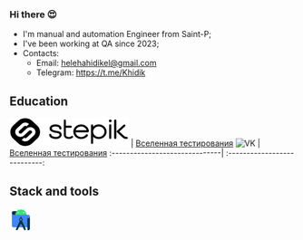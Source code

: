 ### Hi there 😍

* I'm manual and automation Engineer from Saint-P;
* I've been working at QA since 2023;
* Contacts:
  * Email: helehahidikel@gmail.com
  * Telegram: https://t.me/Khidik

## Education
![Степик](https://github.com/Khidikel/Khidikel/blob/main/stepik.png) | [Вселенная тестирования](https://drive.google.com/file/d/1uVK6zNp3XazTGR7Bg8P64yo-4rfIoYQ2/view?usp=sharing)
![VK](https://github.com/Khidikel/Khidikel/blob/main/assets/images) | [Вселенная тестирования](https://drive.google.com/file/d/1CXD_cMX8omWeadnqK9a_akBWRx7Lmuef/view?usp=drive_link)
:------------------------------| :---------------------------:
## Stack and tools

<div>
  <img src="https://github.com/devicons/devicon/blob/master/icons/androidstudio/androidstudio-original.svg" title="androidstudio" alt="androidstudio" width="40" height="40"/>&nbsp;
</div>

 
